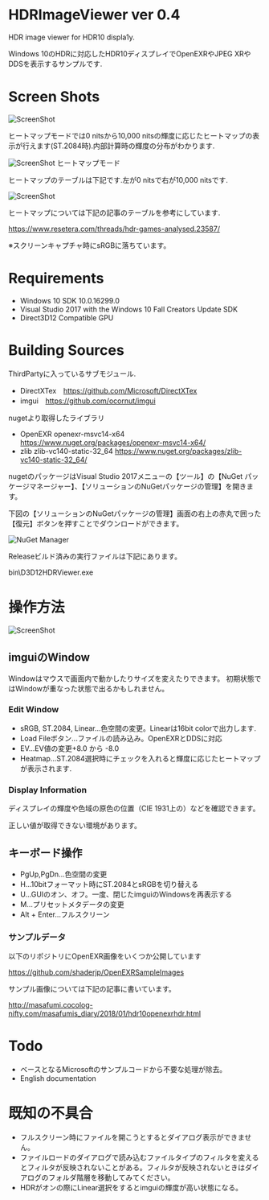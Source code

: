 # HDRImageViewer ver 0.4
HDR image viewer for HDR10 displa1y.

Windows 10のHDRに対応したHDR10ディスプレイでOpenEXRやJPEG XRやDDSを表示するサンプルです.

# Screen Shots

![ScreenShot](https://github.com/shaderjp/HDROpenEXRViewer/blob/master/ScreenShots/screenshot.jpg)

ヒートマップモードでは0 nitsから10,000 nitsの輝度に応じたヒートマップの表示が行えます(ST.2084時).内部計算時の輝度の分布がわかります.

![ScreenShot](https://github.com/shaderjp/HDROpenEXRViewer/blob/master/ScreenShots/heatmap.jpg)
ヒートマップモード

ヒートマップのテーブルは下記です.左が0 nitsで右が10,000 nitsです.

![ScreenShot](https://github.com/shaderjp/HDROpenEXRViewer/blob/master/ScreenShots/heatmapReference.png)

ヒートマップについては下記の記事のテーブルを参考にしています.

https://www.resetera.com/threads/hdr-games-analysed.23587/

※スクリーンキャプチャ時にsRGBに落ちています。

# Requirements
- Windows 10 SDK 10.0.16299.0
- Visual Studio 2017 with the Windows 10 Fall Creators Update SDK
- Direct3D12 Compatible GPU

# Building Sources

ThirdPartyに入っているサブモジュール.

- DirectXTex　https://github.com/Microsoft/DirectXTex
- imgui　https://github.com/ocornut/imgui

nugetより取得したライブラリ
- OpenEXR openexr-msvc14-x64 https://www.nuget.org/packages/openexr-msvc14-x64/
- zlib zlib-vc140-static-32_64 https://www.nuget.org/packages/zlib-vc140-static-32_64/

nugetのパッケージはVisual Studio 2017メニューの【ツール】の【NuGet パッケージマネージャー】、【ソリューションのNuGetパッケージの管理】を開きます。

下図の【ソリューションのNuGetパッケージの管理】画面の右上の赤丸で囲った【復元】ボタンを押すことでダウンロードができます。

![NuGet Manager](https://github.com/shaderjp/HDROpenEXRViewer/blob/master/ScreenShots/nuget.jpg)

Releaseビルド済みの実行ファイルは下記にあります。

bin\D3D12HDRViewer.exe

# 操作方法

![ScreenShot](https://github.com/shaderjp/HDROpenEXRViewer/blob/master/ScreenShots/screenshot.jpg)

## imguiのWindow

Windowはマウスで画面内で動かしたりサイズを変えたりできます。
初期状態ではWindowが重なった状態で出るかもしれません。

### Edit Window
- sRGB, ST.2084, Linear...色空間の変更。Linearは16bit colorで出力します.
- Load Fileボタン...ファイルの読み込み。OpenEXRとDDSに対応
- EV...EV値の変更+8.0 から -8.0
- Heatmap...ST.2084選択時にチェックを入れると輝度に応じたヒートマップが表示されます.

### Display Information

ディスプレイの輝度や色域の原色の位置（CIE 1931上の）などを確認できます。

正しい値が取得できない環境があります。

## キーボード操作
- PgUp,PgDn...色空間の変更
- H...10bitフォーマット時にST.2084とsRGBを切り替える
- U...GUIのオン、オフ。一度、閉じたimguiのWindowsを再表示する
- M...プリセットメタデータの変更
- Alt + Enter...フルスクリーン

###  サンプルデータ

以下のリポジトリにOpenEXR画像をいくつか公開しています

https://github.com/shaderjp/OpenEXRSampleImages

サンプル画像については下記の記事に書いています。

http://masafumi.cocolog-nifty.com/masafumis_diary/2018/01/hdr10openexrhdr.html

# Todo
- ベースとなるMicrosoftのサンプルコードから不要な処理が除去。
- English documentation

# 既知の不具合
- フルスクリーン時にファイルを開こうとするとダイアログ表示ができません。
- ファイルロードのダイアログで読み込むファイルタイプのフィルタを変えるとフィルタが反映されないことがある。フィルタが反映されないときはダイアログのフォルダ階層を移動してみてください。
- HDRがオンの際にLinear選択をするとimguiの輝度が高い状態になる。
